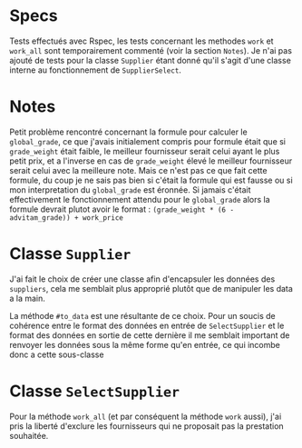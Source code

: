 # Specs

Tests effectués avec Rspec, les tests concernant les methodes `work` et `work_all` sont temporairement commenté (voir la section `Notes`). Je n'ai pas ajouté de tests pour la classe `Supplier` étant donné qu'il s'agit d'une classe interne au fonctionnement de `SupplierSelect`.

# Notes

Petit problème rencontré concernant la formule pour calculer le `global_grade`, ce que j'avais initialement compris pour formule était que si `grade_weight` était faible, le meilleur fournisseur serait celui ayant le plus petit prix, et a l'inverse en cas de `grade_weight` élevé le meilleur fournisseur serait celui avec la meilleure note. Mais ce n'est pas ce que fait cette formule, du coup je ne sais pas bien si c'était la formule qui est fausse ou si mon interpretation du `global_grade` est éronnée. Si jamais c'était effectivement le fonctionnement attendu pour le `global_grade` alors la formule devrait plutot avoir le format : `(grade_weight * (6 - advitam_grade)) + work_price`

# Classe `Supplier`

J'ai fait le choix de créer une classe afin d'encapsuler les données des `suppliers`, cela me semblait plus approprié plutôt que de manipuler les data a la main.

La méthode `#to_data` est une résultante de ce choix. Pour un soucis de cohérence entre le format des données en entrée de `SelectSupplier` et le format des données en sortie de cette dernière il me semblait important de renvoyer les données sous la même forme qu'en entrée, ce qui incombe donc a cette sous-classe

# Classe `SelectSupplier`

Pour la méthode `work_all` (et par conséquent la méthode `work` aussi), j'ai pris la liberté d'exclure les fournisseurs qui ne proposait pas la prestation souhaitée.
